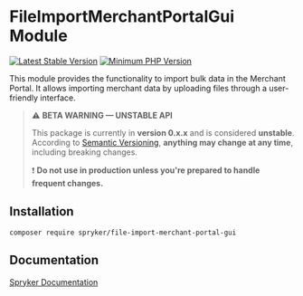 # FileImportMerchantPortalGui Module
[![Latest Stable Version](https://poser.pugx.org/spryker/file-import-merchant-portal-gui/v/stable.svg)](https://packagist.org/packages/spryker/file-import-merchant-portal-gui)
[![Minimum PHP Version](https://img.shields.io/badge/php-%3E%3D%208.2-8892BF.svg)](https://php.net/)

This module provides the functionality to import bulk data in the Merchant Portal. It allows importing merchant data by uploading files through a user-friendly interface.

> ⚠️ **BETA WARNING — UNSTABLE API**
>
> This package is currently in **version 0.x.x** and is considered **unstable**.
> According to [Semantic Versioning](https://semver.org/#spec-item-4), **anything may change at any time**, including breaking changes.
>
> ❗ **Do not use in production unless you're prepared to handle frequent changes.**

## Installation

```
composer require spryker/file-import-merchant-portal-gui
```

## Documentation

[Spryker Documentation](https://docs.spryker.com)

